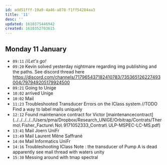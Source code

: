 ```yaml
---
id: add51fff-19a9-4a46-a878-f1ff54284aa3
title: '11'
desc: ''
updated: 1610375446942
created: 1610352703615
---
```


## Monday 11 January

- `09:11` //_Let's go!_
- `09:20` Kevin solved yesterday nightmare regarding img publishing and the paths. See discord thread here https://discord.com/channels/717965437182410783/735365126227493004/797949205179924500
- `09:21` Going to Unige
- `10:02` arrived Unige
- `10:02` Mail
- `11:23` Troubleshooted Transducer Errors on the IClass system 
//TODO Find a way to label mails uniquely
- `12:12` Found maintenance contract for Victor 
[maintenancecontract](../../../../../Users/pma/Dropbox/Research_UNIGE/Orbitrap/Contrats/Thermo\ Fisher_Facture\ No\ 9171052333_Contrat\ ULP-MSPEC-LC-MS.pdf)
- `13:41` Mail Joern UniFr
- `13:49` Mail Laurent Mêne Saffrané
- `14:04` Mail Informatics UniFr
- `14:16` Troubleshooting IClass
Note : the transducer of Pump A is dead apparently see mail thread with waters unity 
- `15:30` Messing around with tmap spectral





